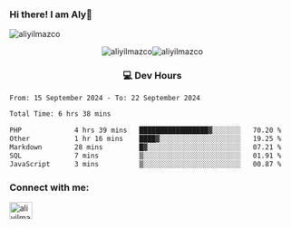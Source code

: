 ### Hi there! I am Aly👋

<p align="left"> <img src="https://komarev.com/ghpvc/?username=aliyilmazco&label=Profile%20views&color=0e75b6&style=flat" alt="aliyilmazco" /> </p>
<p align="center"><img align="center" src="https://github-readme-stats.vercel.app/api?username=aliyilmazco&show_icons=true&locale=en" alt="aliyilmazco" /><img align="center" src="https://github-readme-streak-stats.herokuapp.com/?user=aliyilmazco&" alt="aliyilmazco" /></p>

<h3 align="center">💻 Dev Hours</h3>

<!--START_SECTION:waka-->

```txt
From: 15 September 2024 - To: 22 September 2024

Total Time: 6 hrs 38 mins

PHP             4 hrs 39 mins   █████████████████▓░░░░░░░   70.20 %
Other           1 hr 16 mins    ████▓░░░░░░░░░░░░░░░░░░░░   19.25 %
Markdown        28 mins         █▓░░░░░░░░░░░░░░░░░░░░░░░   07.21 %
SQL             7 mins          ▒░░░░░░░░░░░░░░░░░░░░░░░░   01.91 %
JavaScript      3 mins          ▒░░░░░░░░░░░░░░░░░░░░░░░░   00.87 %
```

<!--END_SECTION:waka-->

<h3 align="left">Connect with me:</h3>
<p align="left">
<a href="https://linkedin.com/in/aliyilmazco" target="blank"><img align="center" src="https://raw.githubusercontent.com/rahuldkjain/github-profile-readme-generator/master/src/images/icons/Social/linked-in-alt.svg" alt="aliyilmazco" height="30" width="40" /></a>
</p>
